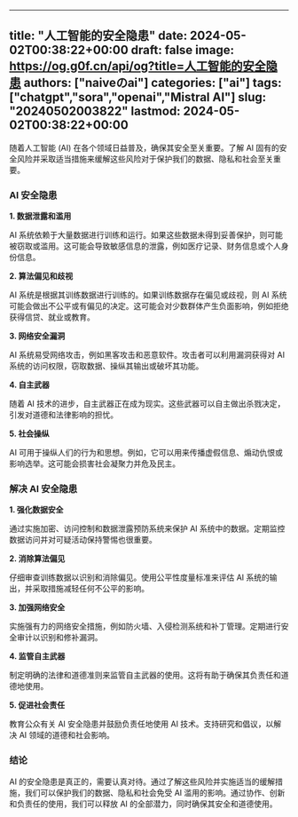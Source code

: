 
---
title: "人工智能的安全隐患"
date: 2024-05-02T00:38:22+00:00
draft: false
image: https://og.g0f.cn/api/og?title=人工智能的安全隐患
authors: ["naiveのai"]
categories: ["ai"]
tags: ["chatgpt","sora","openai","Mistral AI"]
slug: "20240502003822"
lastmod: 2024-05-02T00:38:22+00:00
---
随着人工智能 (AI) 在各个领域日益普及，确保其安全至关重要。了解 AI 固有的安全风险并采取适当措施来缓解这些风险对于保护我们的数据、隐私和社会至关重要。

### AI 安全隐患

**1. 数据泄露和滥用**

AI 系统依赖于大量数据进行训练和运行。如果这些数据未得到妥善保护，则可能被窃取或滥用。这可能会导致敏感信息的泄露，例如医疗记录、财务信息或个人身份信息。

**2. 算法偏见和歧视**

AI 系统是根据其训练数据进行训练的。如果训练数据存在偏见或歧视，则 AI 系统可能会做出不公平或有偏见的决定。这可能会对少数群体产生负面影响，例如拒绝获得信贷、就业或教育。

**3. 网络安全漏洞**

AI 系统易受网络攻击，例如黑客攻击和恶意软件。攻击者可以利用漏洞获得对 AI 系统的访问权限，窃取数据、操纵其输出或破坏其功能。

**4. 自主武器**

随着 AI 技术的进步，自主武器正在成为现实。这些武器可以自主做出杀戮决定，引发对道德和法律影响的担忧。

**5. 社会操纵**

AI 可用于操纵人们的行为和思想。例如，它可以用来传播虚假信息、煽动仇恨或影响选举。这可能会损害社会凝聚力并危及民主。

### 解决 AI 安全隐患

**1. 强化数据安全**

通过实施加密、访问控制和数据泄露预防系统来保护 AI 系统中的数据。定期监控数据访问并对可疑活动保持警惕也很重要。

**2. 消除算法偏见**

仔细审查训练数据以识别和消除偏见。使用公平性度量标准来评估 AI 系统的输出，并采取措施减轻任何不公平的影响。

**3. 加强网络安全**

实施强有力的网络安全措施，例如防火墙、入侵检测系统和补丁管理。定期进行安全审计以识别和修补漏洞。

**4. 监管自主武器**

制定明确的法律和道德准则来监管自主武器的使用。这将有助于确保其负责任和道德地使用。

**5. 促进社会责任**

教育公众有关 AI 安全隐患并鼓励负责任地使用 AI 技术。支持研究和倡议，以解决 AI 领域的道德和社会影响。

### 结论

AI 的安全隐患是真正的，需要认真对待。通过了解这些风险并实施适当的缓解措施，我们可以保护我们的数据、隐私和社会免受 AI 滥用的影响。通过协作、创新和负责任的使用，我们可以释放 AI 的全部潜力，同时确保其安全和道德使用。